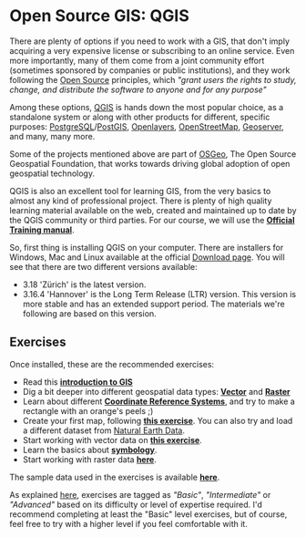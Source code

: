 # Open Source GIS: QGIS

There are plenty of options if you need to work with a GIS, that don't imply acquiring a very expensive license or subscribing to an online service. Even more importantly, many of them come from a joint community effort (sometimes sponsored by companies or public institutions), and they work following the [Open Source](https://en.wikipedia.org/wiki/Open-source_software) principles, which _"grant users the rights to study, change, and distribute the software to anyone and for any purpose"_

Among these options, [QGIS](https://qgis.org) is hands down the most popular choice, as a standalone system or along with other products for different, specific purposes: [PostgreSQL](https://postgresql.org/)/[PostGIS](https://postgis.net/), [Openlayers](https://openlayers.org/), [OpenStreetMap](https://www.openstreetmap.org/), [Geoserver](http://geoserver.org/), and many, many more.

Some of the projects mentioned above are part of [OSGeo](https://www.osgeo.org/), The Open Source Geospatial Foundation, that works towards driving global adoption of open geospatial technology. 

QGIS is also an excellent tool for learning GIS, from the very basics to almost any kind of professional project. There is plenty of high quality learning material available on the web, created and maintained up to date by the QGIS community or third parties. For our course, we will use the **[Official Training manual](https://docs.qgis.org/3.16/en/docs/training_manual/index.html)**.

So, first thing is installing QGIS on your computer. There are installers for Windows, Mac and Linux available at the official [Download page](https://qgis.org/en/site/forusers/download.html). You will see that there are two different versions available: 

* 3.18 'Zürich' is the latest version.
* 3.16.4 'Hannover' is the Long Term Release (LTR) version. This version is more stable and has an extended support period. The materials we're following are based on this version. 


## Exercises

Once installed, these are the recommended exercises: 

* Read this **[introduction to GIS](https://docs.qgis.org/3.16/en/docs/gentle_gis_introduction/introducing_gis.html#more-about-gis)**
* Dig a bit deeper into different geospatial data types: **[Vector](https://docs.qgis.org/3.16/en/docs/gentle_gis_introduction/vector_data.html)** and **[Raster](https://docs.qgis.org/3.16/en/docs/gentle_gis_introduction/raster_data.html)**
* Learn about different **[Coordinate Reference Systems](https://docs.qgis.org/3.16/en/docs/gentle_gis_introduction/coordinate_reference_systems.html)**, and try to make a rectangle with an orange's peels ;)
* Create your first map, following **[this exercise](https://docs.qgis.org/3.16/en/docs/training_manual/introduction/preparation.html)**. You can also try and load a different dataset from [Natural Earth Data](https://www.naturalearthdata.com/downloads/).
* Start working with vector data on **[this exercise](https://docs.qgis.org/3.16/en/docs/training_manual/basic_map/vector_data.html)**.
* Learn the basics about **[symbology](https://docs.qgis.org/3.16/en/docs/training_manual/basic_map/symbology.html)**.
* Start working with raster data **[here](https://docs.qgis.org/3.16/en/docs/training_manual/rasters/data_manipulation.html)**.

The sample data used in the exercises is available **[here](https://github.com/qgis/QGIS-Training-Data/archive/v2.0.zip)**.

As explained [here](https://docs.qgis.org/3.16/en/docs/training_manual/foreword/intro.html#tiered-course-objectives), exercises are tagged as _"Basic"_, _"Intermediate"_ or _"Advanced"_ based on its difficulty or level of expertise required. I'd recommend completing at least the "Basic" level exercises, but of course, feel free to try with a higher level if you feel comfortable with it.